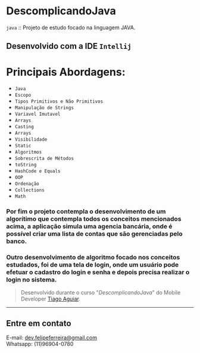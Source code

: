 # DescomplicandoJava
``java`` :: Projeto de estudo focado na linguagem JAVA. 

## Desenvolvido com a IDE ``Intellij``

# Principais Abordagens:

- ``Java``
- ``Escopo``
- ``Tipos Primitivos e Não Primitivos``
- ``Manipulação de Strings``
- ``Variavel Imutavel``
- ``Arrays``
- ``Casting``
- ``Arrays``
- ``Visibilidade``
- ``Static``
- ``Algoritmos``
- ``Sobrescrita de Métodos``
- ``toString``
- ``HashCode e Equals``
- ``OOP``
- ``Ordenação``
- ``Collections``
- ``Math``


### Por fim o projeto contempla o desenvolvimento de um algorítimo que contempla todos os conceitos mencionados acima, a aplicação simula uma agencia bancária, onde é possível criar uma lista de contas que são gerenciadas pelo banco.

### Outro desenvolvimento de algoritmo focado nos conceitos estudados, foi de uma tela de login, onde um usuário pode efetuar o cadastro do login e senha e depois precisa realizar o login no sistema.


> Desenvolvido durante o curso "*DescomplicandoJava*" do Mobile Developer [Tiago Aguiar](https://github.com/tiago-aguiar).
***

## Entre em contato 
E-mail: dev.felipeferreira@gmail.com 
<br>Whatsapp: (11)96904-0780</br>
